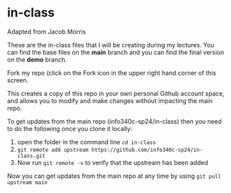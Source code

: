 # in-class
Adapted from Jacob Morris

These are the in-class files that I will be creating during my lectures. You can find the base files on the **main** branch and you can find the final version on the **demo** branch.

Fork my repo (click on the Fork icon in the upper right hand corner of this screen. 

This creates a copy of this repo in your own personal Github account space, and allows you to modify and make changes without impacting the main repo.

To get updates from the main repo (info340c-sp24/in-class) then you need to do the following once you clone it locally:

1. open the folder in the command line `cd in-class`
2. `git remote add upstream https://github.com/info340c-sp24/in-class.git`
3. Now run `git remote -v` to verify that the upstream has been added

Now you can get updates from the main repo at any time by using `git pull upstream main`
